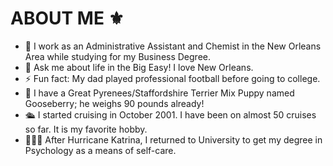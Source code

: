 # ABOUT ME ⚜️

-  🔭 I work as an Administrative Assistant and Chemist in the New Orleans Area while studying for my Business Degree.
-  💬 Ask me about life in the Big Easy! I love New Orleans.
-  ⚡ Fun fact: My dad played professional football before going to college.
-  🐶 I have a Great Pyrenees/Staffordshire Terrier Mix Puppy named Gooseberry; he weighs 90 pounds already!
-  🛳️ I started cruising in October 2001. I have been on almost 50 cruises so far. It is my favorite hobby.
-  👩🏼‍🏫 After Hurricane Katrina, I returned to University to get my degree in Psychology as a means of self-care.

